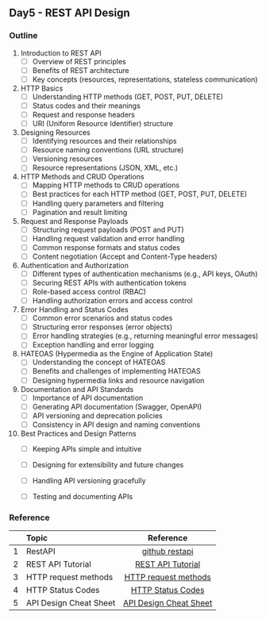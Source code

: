 <!-- TABLE OF CONTENTS -->
## Day5 - REST API Design


### Outline
1. Introduction to REST API
	- [ ] Overview of REST principles
	- [ ] Benefits of REST architecture
	- [ ] Key concepts (resources, representations, stateless communication)
2. HTTP Basics
	- [ ] Understanding HTTP methods (GET, POST, PUT, DELETE)
	- [ ] Status codes and their meanings
	- [ ] Request and response headers
	- [ ] URI (Uniform Resource Identifier) structure
3. Designing Resources
	- [ ] Identifying resources and their relationships
	- [ ] Resource naming conventions (URL structure)
	- [ ] Versioning resources
	- [ ] Resource representations (JSON, XML, etc.)
4. HTTP Methods and CRUD Operations
	- [ ] Mapping HTTP methods to CRUD operations
	- [ ] Best practices for each HTTP method (GET, POST, PUT, DELETE)
	- [ ] Handling query parameters and filtering
	- [ ] Pagination and result limiting
5. Request and Response Payloads
	- [ ] Structuring request payloads (POST and PUT)
	- [ ] Handling request validation and error handling
	- [ ] Common response formats and status codes
	- [ ] Content negotiation (Accept and Content-Type headers)
6. Authentication and Authorization
	- [ ] Different types of authentication mechanisms (e.g., API keys, OAuth)
	- [ ] Securing REST APIs with authentication tokens
	- [ ] Role-based access control (RBAC)
	- [ ] Handling authorization errors and access control
7. Error Handling and Status Codes
	- [ ] Common error scenarios and status codes
	- [ ] Structuring error responses (error objects)
	- [ ] Error handling strategies (e.g., returning meaningful error messages)
	- [ ] Exception handling and error logging
8. HATEOAS (Hypermedia as the Engine of Application State)
	- [ ] Understanding the concept of HATEOAS
	- [ ] Benefits and challenges of implementing HATEOAS
	- [ ] Designing hypermedia links and resource navigation
9. Documentation and API Standards
	- [ ] Importance of API documentation
	- [ ] Generating API documentation (Swagger, OpenAPI)
	- [ ] API versioning and deprecation policies
	- [ ] Consistency in API design and naming conventions
10. Best Practices and Design Patterns
	- [ ] Keeping APIs simple and intuitive
	- [ ] Designing for extensibility and future changes
	- [ ] Handling API versioning gracefully
	- [ ] Testing and documenting APIs



### Reference

|  | Topic   |      Reference      |
|----------|:-------------|:------:|
| 1 | RestAPI | [github restapi](https://api.github.com/users/mrhm-dev) | 
| 2 | REST API Tutorial | [REST API Tutorial](https://restfulapi.net/) | 
| 3 | HTTP request methods | [HTTP request methods](https://developer.mozilla.org/en-US/docs/Web/HTTP/Methods) | 
| 4 | HTTP Status Codes | [HTTP Status Codes](https://www.restapitutorial.com/httpstatuscodes.html) | 
| 5 | API Design Cheat Sheet | [API Design Cheat Sheet](https://github.com/RestCheatSheet/api-cheat-sheet) | 












